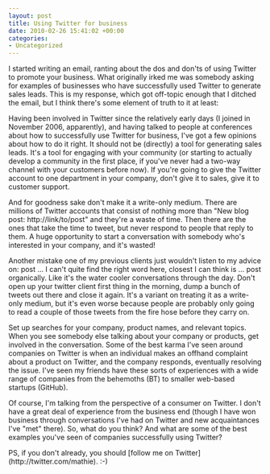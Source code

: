 ```yaml
---
layout: post
title: Using Twitter for business
date: 2010-02-26 15:41:02 +00:00
categories:
- Uncategorized
---
```

<p>I started writing an email, ranting about the dos and don'ts of using Twitter to promote your business. What originally irked me was somebody asking for examples of businesses who have successfully used Twitter to generate sales leads. This is my response, which got off-topic enough that I ditched the email, but I think there's some element of truth to it at least:</p>
<p>Having been involved in Twitter since the relatively early days (I joined in November 2006, apparently), and having talked to people at conferences about how to successfully use Twitter for business, I've got a few opinions about how to do it right. It should not be (directly) a tool for generating sales leads. It's a tool for engaging with your community (or starting to actually develop a community in the first place, if you've never had a two-way channel with your customers before now). If you're going to give the Twitter account to one department in your company, don't give it to sales, give it to customer support.</p>
<p>And for goodness sake don't make it a write-only medium. There are millions of Twitter accounts that consist of nothing more than "New blog post: http://link/to/post" and they're a waste of time. Then there are the ones that take the time to tweet, but never respond to people that reply to them. A huge opportunity to start a conversation with somebody who's interested in your company, and it's wasted!</p>
<p>Another mistake one of my previous clients just wouldn't listen to my advice on: post ... I can't quite find the right word here, closest I can think is ... post organically. Like it's the water cooler conversations through the day. Don't open up your twitter client first thing in the morning, dump a bunch of tweets out there and close it again. It's a variant on treating it as a write-only medium, but it's even worse because people are probably only going to read a couple of those tweets from the fire hose before they carry on.</p>
<p>Set up searches for your company, product names, and relevant topics. When you see somebody else talking about your company or products, get involved in the conversation. Some of the best karma I've seen around companies on Twitter is when an individual makes an offhand complaint about a product on Twitter, and the company responds, eventually resolving the issue. I've seen my friends have these sorts of experiences with a wide range of companies from the behemoths (BT) to smaller web-based startups (GitHub).</p>
<p>Of course, I'm talking from the perspective of a consumer on Twitter. I don't have a great deal of experience from the business end (though I have won business through conversations I've had on Twitter and new acquaintances I've "met" there). So, what do you think? And what are some of the best examples you've seen of companies successfully using Twitter?</p>
<p>PS, if you don't already, you should [follow me on Twitter](http://twitter.com/mathie). :-)</p>
